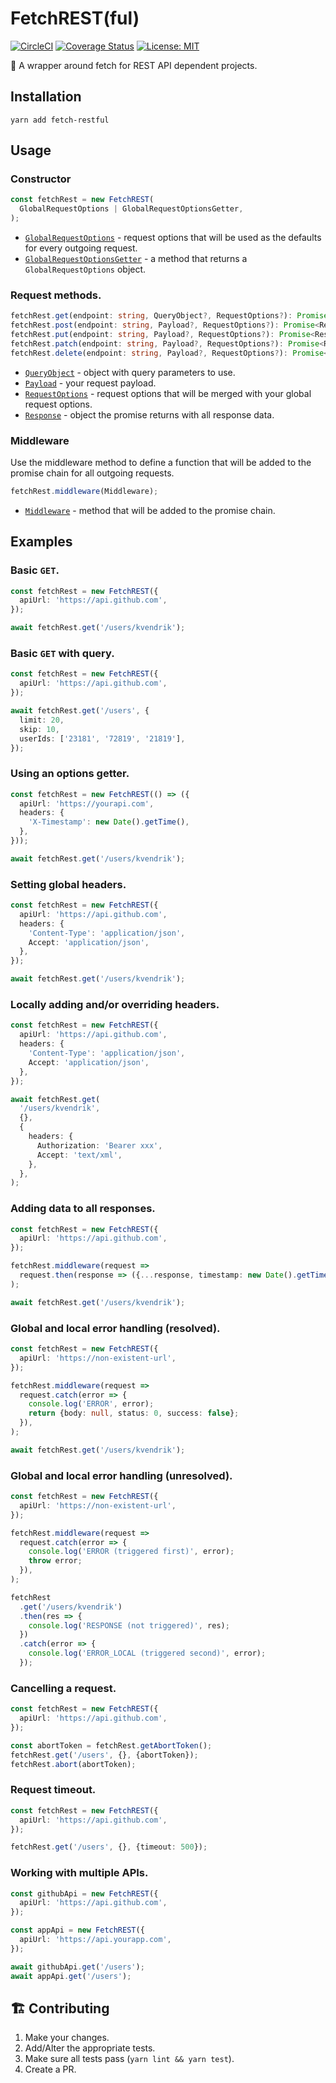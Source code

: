 # FetchREST(ful)

[![CircleCI](https://circleci.com/gh/kvendrik/fetch-restful.svg?style=svg)](https://circleci.com/gh/kvendrik/fetch-restful)
[![Coverage Status](https://coveralls.io/repos/github/kvendrik/fetch-restful/badge.svg?branch=master&q=261781)](https://coveralls.io/github/kvendrik/fetch-restful?branch=master&q=261781)
[![License: MIT](https://img.shields.io/badge/License-MIT-yellow.svg)](https://opensource.org/licenses/MIT)

🚀 A wrapper around fetch for REST API dependent projects.

## Installation

```
yarn add fetch-restful
```

## Usage

### Constructor

```ts
const fetchRest = new FetchREST(
  GlobalRequestOptions | GlobalRequestOptionsGetter,
);
```

* [`GlobalRequestOptions`](https://github.com/kvendrik/fetch-restful/blob/de72057a55983893c1fa709a031ba12eb31c3a73/src/FetchREST.ts#L25) - request options that will be used as the defaults for every outgoing request.
* [`GlobalRequestOptionsGetter`](https://github.com/kvendrik/fetch-restful/blob/de72057a55983893c1fa709a031ba12eb31c3a73/src/FetchREST.ts#L29) - a method that returns a `GlobalRequestOptions` object.

### Request methods.

```ts
fetchRest.get(endpoint: string, QueryObject?, RequestOptions?): Promise<Response>;
fetchRest.post(endpoint: string, Payload?, RequestOptions?): Promise<Response>;
fetchRest.put(endpoint: string, Payload?, RequestOptions?): Promise<Response>;
fetchRest.patch(endpoint: string, Payload?, RequestOptions?): Promise<Response>;
fetchRest.delete(endpoint: string, Payload?, RequestOptions?): Promise<Response>;
```

* [`QueryObject`](https://github.com/kvendrik/fetch-restful/blob/de72057a55983893c1fa709a031ba12eb31c3a73/src/utilities/queryObjectToString/queryObjectToString.ts#L3) - object with query parameters to use.
* [`Payload`](https://github.com/kvendrik/fetch-restful/blob/de72057a55983893c1fa709a031ba12eb31c3a73/src/FetchREST.ts#L7) - your request payload.
* [`RequestOptions`](https://github.com/kvendrik/fetch-restful/blob/de72057a55983893c1fa709a031ba12eb31c3a73/src/FetchREST.ts#L17) - request options that will be merged with your global request options.
* [`Response`](https://github.com/kvendrik/fetch-restful/blob/de72057a55983893c1fa709a031ba12eb31c3a73/src/FetchREST.ts#L9) - object the promise returns with all response data.

### Middleware

Use the middleware method to define a function that will be added to the promise chain for all outgoing requests.

```ts
fetchRest.middleware(Middleware);
```

* [`Middleware`](https://github.com/kvendrik/fetch-restful/blob/de72057a55983893c1fa709a031ba12eb31c3a73/src/FetchREST.ts#L31) - method that will be added to the promise chain.

## Examples

### Basic `GET`.

```ts
const fetchRest = new FetchREST({
  apiUrl: 'https://api.github.com',
});

await fetchRest.get('/users/kvendrik');
```

### Basic `GET` with query.

```ts
const fetchRest = new FetchREST({
  apiUrl: 'https://api.github.com',
});

await fetchRest.get('/users', {
  limit: 20,
  skip: 10,
  userIds: ['23181', '72819', '21819'],
});
```

### Using an options getter.

```ts
const fetchRest = new FetchREST(() => ({
  apiUrl: 'https://yourapi.com',
  headers: {
    'X-Timestamp': new Date().getTime(),
  },
}));

await fetchRest.get('/users/kvendrik');
```

### Setting global headers.

```ts
const fetchRest = new FetchREST({
  apiUrl: 'https://api.github.com',
  headers: {
    'Content-Type': 'application/json',
    Accept: 'application/json',
  },
});

await fetchRest.get('/users/kvendrik');
```

### Locally adding and/or overriding headers.

```ts
const fetchRest = new FetchREST({
  apiUrl: 'https://api.github.com',
  headers: {
    'Content-Type': 'application/json',
    Accept: 'application/json',
  },
});

await fetchRest.get(
  '/users/kvendrik',
  {},
  {
    headers: {
      Authorization: 'Bearer xxx',
      Accept: 'text/xml',
    },
  },
);
```

### Adding data to all responses.

```ts
const fetchRest = new FetchREST({
  apiUrl: 'https://api.github.com',
});

fetchRest.middleware(request =>
  request.then(response => ({...response, timestamp: new Date().getTime()})),
);

await fetchRest.get('/users/kvendrik');
```

### Global and local error handling (resolved).

```ts
const fetchRest = new FetchREST({
  apiUrl: 'https://non-existent-url',
});

fetchRest.middleware(request =>
  request.catch(error => {
    console.log('ERROR', error);
    return {body: null, status: 0, success: false};
  }),
);

await fetchRest.get('/users/kvendrik');
```

### Global and local error handling (unresolved).

```ts
const fetchRest = new FetchREST({
  apiUrl: 'https://non-existent-url',
});

fetchRest.middleware(request =>
  request.catch(error => {
    console.log('ERROR (triggered first)', error);
    throw error;
  }),
);

fetchRest
  .get('/users/kvendrik')
  .then(res => {
    console.log('RESPONSE (not triggered)', res);
  })
  .catch(error => {
    console.log('ERROR_LOCAL (triggered second)', error);
  });
```

### Cancelling a request.

```ts
const fetchRest = new FetchREST({
  apiUrl: 'https://api.github.com',
});

const abortToken = fetchRest.getAbortToken();
fetchRest.get('/users', {}, {abortToken});
fetchRest.abort(abortToken);
```

### Request timeout.

```ts
const fetchRest = new FetchREST({
  apiUrl: 'https://api.github.com',
});

fetchRest.get('/users', {}, {timeout: 500});
```

### Working with multiple APIs.

```ts
const githubApi = new FetchREST({
  apiUrl: 'https://api.github.com',
});

const appApi = new FetchREST({
  apiUrl: 'https://api.yourapp.com',
});

await githubApi.get('/users');
await appApi.get('/users');
```

## 🏗 Contributing

1.  Make your changes.
2.  Add/Alter the appropriate tests.
3.  Make sure all tests pass (`yarn lint && yarn test`).
4.  Create a PR.
